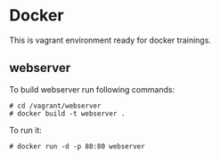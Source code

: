 # Docker
This is vagrant environment ready for docker trainings.

## webserver
To build webserver run following commands:

```
# cd /vagrant/webserver
# docker build -t webserver .
```


To run it:
```
# docker run -d -p 80:80 webserver
```
